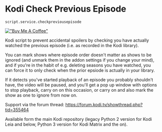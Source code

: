 
Kodi Check Previous Episode
===================================

`script.service.checkpreviousepisode`

[!["Buy Me A Coffee"](https://www.buymeacoffee.com/assets/img/custom_images/orange_img.png)](https://www.buymeacoffee.com/bossanova808) 

Kodi script to prevent accidental spoilers by checking you have actually watched the previous episode (i.e. as recorded in the Kodi library).

You can mark shows where episode order doesn't matter as shows to be ignored (and unmark them in the addon settings if you change your mind), and if you're in the habit of e.g. deleting seasons you have watched, you can force it to only check when the prior epsiode is actually in your library.

If it detects you've started playback of an episode you probably shouldn't have, the video will be paused, and you'll get a pop up window with options to stop playback, carry on on this occasion, or carry on and also mark the show as one to ignore from now on.

Support via the forum thread: <https://forum.kodi.tv/showthread.php?tid=355464>

Available form  the main Kodi repository (legacy Python 2 version for Kodi Leia and below, Python 3 version for Kodi Matrix and the on).

